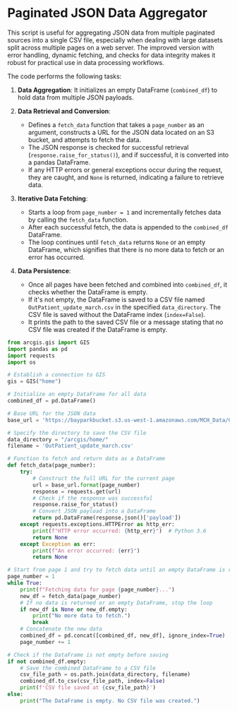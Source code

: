 # Paginated JSON Data Aggregator

This script is useful for aggregating JSON data from multiple paginated sources into a single CSV file, especially when dealing with large datasets split across multiple pages on a web server. The improved version with error handling, dynamic fetching, and checks for data integrity makes it robust for practical use in data processing workflows.

The code performs the following tasks:

1. **Data Aggregation**: It initializes an empty DataFrame (`combined_df`) to hold data from multiple JSON payloads.

2. **Data Retrieval and Conversion**:
   - Defines a `fetch_data` function that takes a `page_number` as an argument, constructs a URL for the JSON data located on an S3 bucket, and attempts to fetch the data.
   - The JSON response is checked for successful retrieval (`response.raise_for_status()`), and if successful, it is converted into a pandas DataFrame.
   - If any HTTP errors or general exceptions occur during the request, they are caught, and `None` is returned, indicating a failure to retrieve data.

3. **Iterative Data Fetching**:
   - Starts a loop from `page_number = 1` and incrementally fetches data by calling the `fetch_data` function. 
   - After each successful fetch, the data is appended to the `combined_df` DataFrame.
   - The loop continues until `fetch_data` returns `None` or an empty DataFrame, which signifies that there is no more data to fetch or an error has occurred.

4. **Data Persistence**:
   - Once all pages have been fetched and combined into `combined_df`, it checks whether the DataFrame is empty.
   - If it's not empty, the DataFrame is saved to a CSV file named `OutPatient_update_march.csv` in the specified `data_directory`. The CSV file is saved without the DataFrame index (`index=False`).
   - It prints the path to the saved CSV file or a message stating that no CSV file was created if the DataFrame is empty.

```python
from arcgis.gis import GIS
import pandas as pd
import requests
import os

# Establish a connection to GIS
gis = GIS("home")

# Initialize an empty DataFrame for all data
combined_df = pd.DataFrame()

# Base URL for the JSON data
base_url = 'https://bayparkbucket.s3.us-west-1.amazonaws.com/MCH_Data/CancerCenters/OutPatient_update_page{}.txt'

# Specify the directory to save the CSV file
data_directory = "/arcgis/home/"
filename = 'OutPatient_update_march.csv'

# Function to fetch and return data as a DataFrame
def fetch_data(page_number):
    try:
        # Construct the full URL for the current page
        url = base_url.format(page_number)
        response = requests.get(url)
        # Check if the response was successful
        response.raise_for_status()
        # Convert JSON payload into a DataFrame
        return pd.DataFrame(response.json()['payload'])
    except requests.exceptions.HTTPError as http_err:
        print(f"HTTP error occurred: {http_err}")  # Python 3.6
        return None
    except Exception as err:
        print(f"An error occurred: {err}")
        return None

# Start from page 1 and try to fetch data until an empty DataFrame is returned
page_number = 1
while True:
    print(f"Fetching data for page {page_number}...")
    new_df = fetch_data(page_number)
    # If no data is returned or an empty DataFrame, stop the loop
    if new_df is None or new_df.empty:
        print("No more data to fetch.")
        break
    # Concatenate the new data
    combined_df = pd.concat([combined_df, new_df], ignore_index=True)
    page_number += 1

# Check if the DataFrame is not empty before saving
if not combined_df.empty:
    # Save the combined DataFrame to a CSV file
    csv_file_path = os.path.join(data_directory, filename)
    combined_df.to_csv(csv_file_path, index=False)
    print(f'CSV file saved at {csv_file_path}')
else:
    print("The DataFrame is empty. No CSV file was created.")
```

